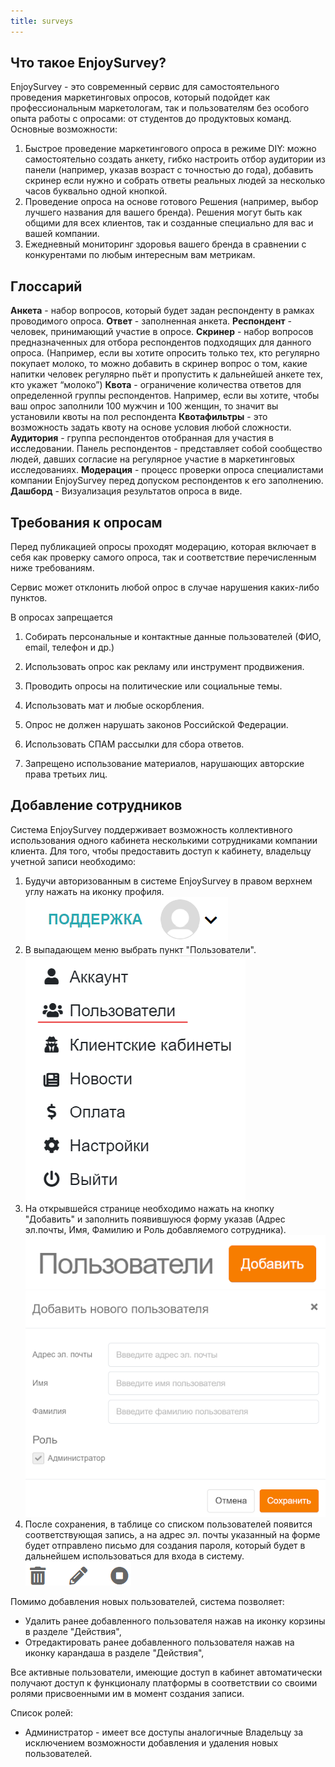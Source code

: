 ```yaml
---
title: surveys
---
```


## Что такое EnjoySurvey?
EnjoySurvey - это современный сервис для самостоятельного проведения маркетинговых опросов, который подойдет как профессиональным маркетологам, так и пользователям без особого опыта работы с опросами: от студентов до продуктовых команд.
Основные возможности:
1. Быстрое проведение маркетингового опроса в режиме DIY: можно самостоятельно создать анкету, гибко настроить отбор аудитории из панели (например, указав возраст с точностью до года), добавить скринер если нужно и собрать ответы реальных людей за несколько часов буквально одной кнопкой.
2. Проведение опроса на основе готового Решения (например, выбор лучшего названия для вашего бренда). Решения могут быть как общими для всех клиентов, так и созданные специально для вас и вашей компании.
3. Ежедневный мониторинг здоровья вашего бренда в сравнении с конкурентами по любым интересным вам метрикам.

## Глоссарий
**Анкета** - набор вопросов, который будет задан респонденту в рамках проводимого опроса.
**Ответ** - заполненная анкета.
**Респондент** -  человек, принимающий участие в опросе.
**Скринер** -  набор вопросов предназначенных для отбора респондентов подходящих для данного опроса. (Например, если вы хотите опросить только тех, кто регулярно покупает молоко, то можно добавить в скринер вопрос о том, какие напитки человек регулярно пьёт и пропустить к дальнейшей анкете тех, кто укажет “молоко”)
**Квота** - ограничение количества ответов для определенной группы респондентов. Например, если вы хотите, чтобы ваш опрос заполнили 100 мужчин и 100 женщин, то значит вы установили квоты на пол респондента
**Квотафильтры** - это возможность задать квоту на основе условия любой сложности.
**Аудитория** - группа респондентов отобранная для участия в исследовании.
Панель респондентов  - представляет собой сообщество людей, давших согласие на регулярное участие в маркетинговых исследованиях. 
**Модерация** - процесс проверки опроса специалистами компании EnjoySurvey перед допуском респондентов к его заполнению.
**Дашборд** - Визуализация результатов опроса в виде.

## Требования к опросам

Перед публикацией опросы проходят модерацию, которая включает в себя как проверку самого опроса, так и соответствие перечисленным ниже требованиям.

Сервис может отклонить любой опрос в случае нарушения каких-либо пунктов.

В опросах запрещается
1. Собирать персональные и контактные данные пользователей (ФИО, email, телефон и др.)

2. Использовать опрос как рекламу или инструмент продвижения.

3. Проводить опросы на политические или социальные темы.

4. Использовать мат и любые оскорбления.

5. Опрос не должен нарушать законов Российской Федерации.

6. Использовать СПАМ рассылки для сбора ответов.

7. Запрещено использование материалов, нарушающих авторские права третьих лиц.

## Добавление сотрудников

Система EnjoySurvey поддерживает возможность коллективного использования одного кабинета несколькими сотрудниками компании клиента. Для того, чтобы предоставить доступ к кабинету, владельцу учетной записи необходимо: 

1. Будучи авторизованным в системе EnjoySurvey в правом верхнем углу нажать на иконку профиля.
![](/images/141.png)
2. В выпадающем меню выбрать пункт "Пользователи".
![](/images/142.png)
3. На открывшейся странице необходимо нажать на кнопку "Добавить" и заполнить появившуюся форму указав (Адрес эл.почты, Имя, Фамилию и Роль добавляемого сотрудника).
![](/images/143.png)
![](/images/144.png)
4. После сохранения, в таблице со списком пользователей появится соответствующая запись, а на адрес эл. почты указанный на форме будет отправлено письмо для создания пароля, который будет в дальнейшем использоваться для входа в систему.
![](/images/145.png)

Помимо добавления новых пользователей, система позволяет:

 - Удалить ранее добавленного пользователя нажав на иконку корзины в разделе "Действия",
 - Отредактировать ранее добавленного пользователя нажав на иконку карандаша в разделе "Действия",

Все активные пользователи, имеющие доступ в кабинет автоматически получают доступ к функционалу платформы в соответствии со своими ролями присвоенными им в момент создания записи.

Список ролей:
 - Администратор - имеет все доступы аналогичные Владельцу за исключением возможности добавления и удаления новых пользователей.
